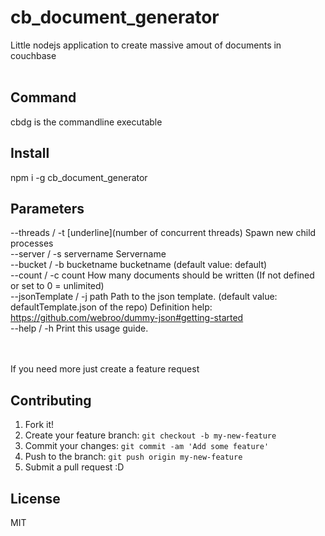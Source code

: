 # cb_document_generator
Little nodejs application to create massive amout of documents in couchbase
<br><br>
## Command
cbdg is the commandline executable

## Install
npm i -g cb_document_generator

## Parameters
  --threads / -t [underline](number of concurrent threads)   Spawn new child processes                                                     
  --server / -s servername                                   Servername                                                                    
  --bucket / -b bucketname                                   bucketname (default value: default)                                                                    
  --count / -c count                                         How many documents should be written (If not defined or set to 0 = unlimited)   
  --jsonTemplate / -j path                                   Path to the json template. (default value: defaultTemplate.json of the repo) Definition help: https://github.com/webroo/dummy-json#getting-started                                                          
  --help / -h                                                Print this usage guide.  
<br><br>

If you need more just create a feature request  
## Contributing
1. Fork it!
2. Create your feature branch: `git checkout -b my-new-feature`
3. Commit your changes: `git commit -am 'Add some feature'`
4. Push to the branch: `git push origin my-new-feature`
5. Submit a pull request :D


## License
MIT